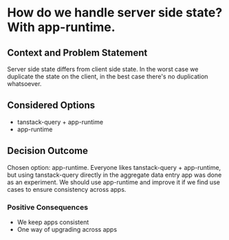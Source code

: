 # How do we handle server side state? With app-runtime.

## Context and Problem Statement

Server side state differs from client side state. In the worst case we
duplicate the state on the client, in the best case there's no duplication
whatsoever.

## Considered Options

-   tanstack-query + app-runtime
-   app-runtime

## Decision Outcome

Chosen option: app-runtime.
Everyone likes tanstack-query + app-runtime, but using tanstack-query directly
in the aggregate data entry app was done as an experiment. We should use
app-runtime and improve it if we find use cases to ensure consistency across
apps.

### Positive Consequences

-   We keep apps consistent
-   One way of upgrading across apps
